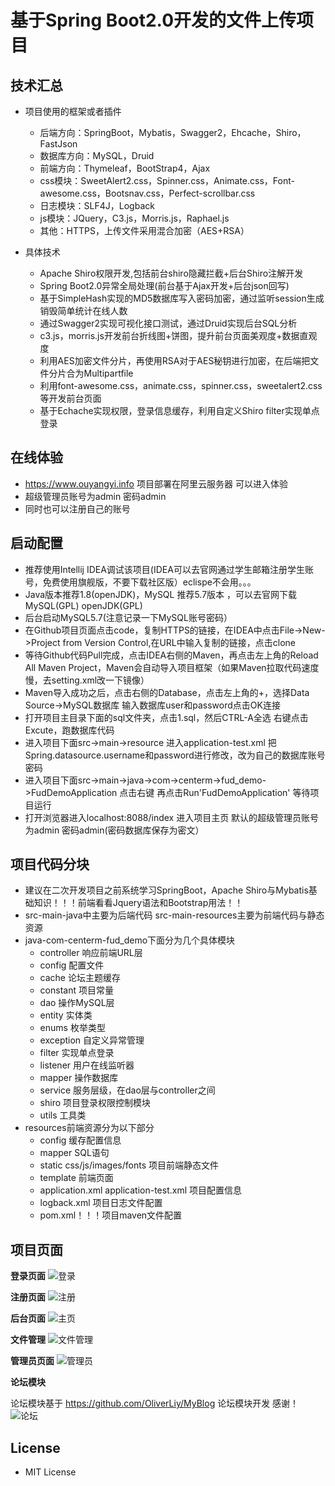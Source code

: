    # 基于Spring Boot2.0开发的文件上传项目
## 技术汇总

- 项目使用的框架或者插件
  - 后端方向：SpringBoot，Mybatis，Swagger2，Ehcache，Shiro，FastJson
  - 数据库方向：MySQL，Druid
  - 前端方向：Thymeleaf，BootStrap4，Ajax
  - css模块：SweetAlert2.css，Spinner.css，Animate.css，Font-awesome.css，Bootsnav.css，Perfect-scrollbar.css
  - 日志模块：SLF4J，Logback
  - js模块：JQuery，C3.js，Morris.js，Raphael.js
  - 其他：HTTPS，上传文件采用混合加密（AES+RSA）

- 具体技术
  - Apache Shiro权限开发,包括前台shiro隐藏拦截+后台Shiro注解开发
  - Spring Boot2.0异常全局处理(前台基于Ajax开发+后台json回写)
  - 基于SimpleHash实现的MD5数据库写入密码加密，通过监听session生成销毁简单统计在线人数
  - 通过Swagger2实现可视化接口测试，通过Druid实现后台SQL分析
  - c3.js，morris.js开发前台折线图+饼图，提升前台页面美观度+数据直观度
  - 利用AES加密文件分片，再使用RSA对于AES秘钥进行加密，在后端把文件分片合为Multipartfile
  - 利用font-awesome.css，animate.css，spinner.css，sweetalert2.css等开发前台页面
  - 基于Echache实现权限，登录信息缓存，利用自定义Shiro filter实现单点登录

## 在线体验
- https://www.ouyangyi.info 项目部署在阿里云服务器 可以进入体验
- 超级管理员账号为admin 密码admin
- 同时也可以注册自己的账号


## 启动配置
- 推荐使用Intellij IDEA调试该项目(IDEA可以去官网通过学生邮箱注册学生账号，免费使用旗舰版，不要下载社区版）eclispe不会用。。。
- Java版本推荐1.8(openJDK)，MySQL 推荐5.7版本 ，可以去官网下载 MySQL(GPL) openJDK(GPL) 
- 后台启动MySQL5.7(注意记录一下MySQL账号密码）
- 在Github项目页面点击code，复制HTTPS的链接，在IDEA中点击File->New->Project from Version Control,在URL中输入复制的链接，点击clone
- 等待Github代码Pull完成，点击IDEA右侧的Maven，再点击左上角的Reload All Maven Project，Maven会自动导入项目框架（如果Maven拉取代码速度慢，去setting.xml改一下镜像）
- Maven导入成功之后，点击右侧的Database，点击左上角的+，选择Data Source->MySQL数据库 输入数据库user和password点击OK连接
- 打开项目主目录下面的sql文件夹，点击1.sql，然后CTRL-A全选 右键点击Excute，跑数据库代码
- 进入项目下面src->main->resource 进入application-test.xml 把Spring.datasource.username和password进行修改，改为自己的数据库账号密码
- 进入项目下面src->main->java->com->centerm->fud_demo->FudDemoApplication 点击右键 再点击Run'FudDemoApplication' 等待项目运行
- 打开浏览器进入localhost:8088/index 进入项目主页 默认的超级管理员账号为admin 密码admin(密码数据库保存为密文）

## 项目代码分块
- 建议在二次开发项目之前系统学习SpringBoot，Apache Shiro与Mybatis基础知识！！！前端看看Jquery语法和Bootstrap用法！！
- src-main-java中主要为后端代码 src-main-resources主要为前端代码与静态资源
- java-com-centerm-fud_demo下面分为几个具体模块
  - controller 响应前端URL层
  - config 配置文件
  - cache 论坛主题缓存
  - constant 项目常量
  - dao 操作MySQL层
  - entity 实体类
  - enums 枚举类型
  - exception 自定义异常管理
  - filter 实现单点登录
  - listener 用户在线监听器
  - mapper 操作数据库
  - service 服务层级，在dao层与controller之间
  - shiro 项目登录权限控制模块
  - utils 工具类
- resources前端资源分为以下部分
  - config 缓存配置信息
  - mapper SQL语句
  - static css/js/images/fonts 项目前端静态文件
  - template 前端页面
  - application.xml application-test.xml 项目配置信息
  - logback.xml 项目日志文件配置
  - pom.xml！！！项目maven文件配置


## 项目页面

**登录页面**
![登录](https://github.com/ouyangyi1998/MyPostPicture/blob/master/picture/%E6%88%AA%E5%B1%8F2021-04-02%2017.51.58.png)

**注册页面**
![注册](https://github.com/ouyangyi1998/MyPostPicture/blob/master/picture/%E6%88%AA%E5%B1%8F2021-04-02%2018.13.51.png)

**后台页面**
![主页](https://github.com/ouyangyi1998/MyPostPicture/blob/master/picture/%E6%88%AA%E5%B1%8F2021-04-02%2018.25.10.png)

**文件管理**
![文件管理](https://github.com/ouyangyi1998/MyPostPicture/blob/master/picture/%E6%88%AA%E5%B1%8F2021-04-03%2020.09.51.png)

**管理员页面**
![管理员](https://github.com/ouyangyi1998/MyPostPicture/blob/master/picture/%E6%88%AA%E5%B1%8F2021-04-02%2018.58.03.png)

**论坛模块**

论坛模块基于 https://github.com/OliverLiy/MyBlog 论坛模块开发 感谢！
![论坛](https://github.com/ouyangyi1998/MyPostPicture/blob/master/picture/%E6%88%AA%E5%B1%8F2021-04-03%2011.31.47.png)

## License

 - MIT License 



